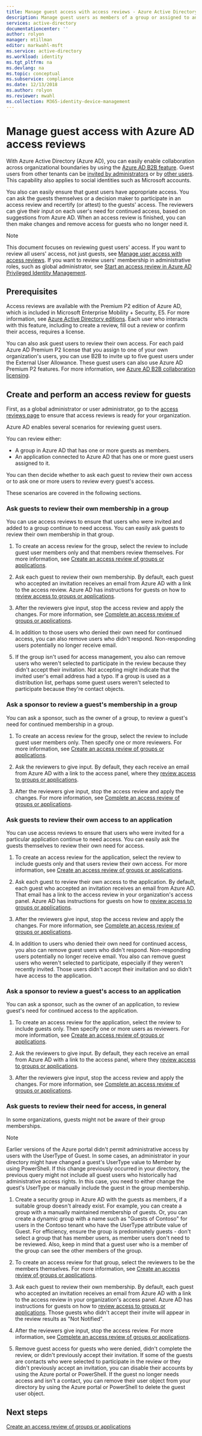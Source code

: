 ```yaml
---
title: Manage guest access with access reviews - Azure Active Directory | Microsoft Docs
description: Manage guest users as members of a group or assigned to an application with Azure Active Directory access reviews
services: active-directory
documentationcenter: ''
author: rolyon
manager: mtillman
editor: markwahl-msft
ms.service: active-directory
ms.workload: identity
ms.tgt_pltfrm: na
ms.devlang: na
ms.topic: conceptual
ms.subservice: compliance
ms.date: 12/13/2018
ms.author: rolyon
ms.reviewer: mwahl
ms.collection: M365-identity-device-management
---
```


# Manage guest access with Azure AD access reviews


With Azure Active Directory (Azure AD), you can easily enable collaboration across organizational boundaries by using the [Azure AD B2B feature](../b2b/what-is-b2b.md). Guest users from other tenants can be [invited by administrators](../b2b/add-users-administrator.md) or by [other users](../b2b/what-is-b2b.md). This capability also applies to social identities such as Microsoft accounts.

You also can easily ensure that guest users have appropriate access. You can ask the guests themselves or a decision maker to participate in an access review and recertify (or attest) to the guests' access. The reviewers can give their input on each user's need for continued access, based on suggestions from Azure AD. When an access review is finished, you can then make changes and remove access for guests who no longer need it.

> [!NOTE]
> This document focuses on reviewing guest users' access. If you want to review all users' access, not just guests, see [Manage user access with access reviews](manage-user-access-with-access-reviews.md). If you want to review users' membership in administrative roles, such as global administrator, see [Start an access review in Azure AD Privileged Identity Management](../privileged-identity-management/pim-how-to-start-security-review.md). 
>
>

## Prerequisites 


Access reviews are available with the Premium P2 edition of Azure AD, which is included in Microsoft Enterprise Mobility + Security, E5. For more information, see [Azure Active Directory editions](../fundamentals/active-directory-whatis.md). Each user who interacts with this feature, including to create a review, fill out a review or confirm their access, requires a license. 

You can also ask guest users to review their own access. For each paid Azure AD Premium P2 license that you assign to one of your own organization's users, you can use B2B to invite up to five guest users under the External User Allowance. These guest users can also use Azure AD Premium P2 features. For more information, see [Azure AD B2B collaboration licensing](../b2b/licensing-guidance.md).

## Create and perform an access review for guests

First, as a global administrator or user administrator, go to the [access reviews page](https://portal.azure.com/#blade/Microsoft_AAD_ERM/DashboardBlade/) to ensure that access reviews is ready for your organization.

Azure AD enables several scenarios for reviewing guest users.

You can review either:

 - A group in Azure AD that has one or more guests as members.
 - An application connected to Azure AD that has one or more guest users assigned to it. 

You can then decide whether to ask each guest to review their own access or to ask one or more users to review every guest's access.

 These scenarios are covered in the following sections.

### Ask guests to review their own membership in a group

You can use access reviews to ensure that users who were invited and added to a group continue to need access. You can easily ask guests to review their own membership in that group.

1. To create an access review for the group, select the review to include guest user members only and that members review themselves. For more information, see [Create an access review of groups or applications](create-access-review.md).

2. Ask each guest to review their own membership. By default, each guest who accepted an invitation receives an email from Azure AD with a link to the access review. Azure AD has instructions for guests on how to [review access to groups or applications](perform-access-review.md).

3. After the reviewers give input, stop the access review and apply the changes. For more information, see [Complete an access review of groups or applications](complete-access-review.md).

4. In addition to those users who denied their own need for continued access, you can also remove users who didn't respond. Non-responding users potentially no longer receive email.

5. If the group isn't used for access management, you also can remove users who weren't selected to participate in the review because they didn't accept their invitation. Not accepting might indicate that the invited user's email address had a typo. If a group is used as a distribution list, perhaps some guest users weren't selected to participate because they're contact objects.

### Ask a sponsor to review a guest's membership in a group

You can ask a sponsor, such as the owner of a group, to review a guest's need for continued membership in a group.

1. To create an access review for the group, select the review to include guest user members only. Then specify one or more reviewers. For more information, see [Create an access review of groups or applications](create-access-review.md).

2. Ask the reviewers to give input. By default, they each receive an email from Azure AD with a link to the access panel, where they [review access to groups or applications](perform-access-review.md).

3. After the reviewers give input, stop the access review and apply the changes. For more information, see [Complete an access review of groups or applications](complete-access-review.md).

### Ask guests to review their own access to an application

You can use access reviews to ensure that users who were invited for a particular application continue to need access. You can easily ask the guests themselves to review their own need for access.

1. To create an access review for the application, select the review to include guests only and that users review their own access. For more information, see
 [Create an access review of groups or applications](create-access-review.md).

2. Ask each guest to review their own access to the application. By default, each guest who accepted an invitation receives an email from Azure AD. That email has a link to the access review in your organization's access panel. Azure AD has instructions for guests on how to [review access to groups or applications](perform-access-review.md).

3. After the reviewers give input, stop the access review and apply the changes. For more information, see [Complete an access review of groups or applications](complete-access-review.md).

4. In addition to users who denied their own need for continued access, you also can remove guest users who didn't respond. Non-responding users potentially no longer receive email. You also can remove guest users who weren't selected to participate, especially if they weren't recently invited. Those users didn't accept their invitation and so didn't have access to the application. 

### Ask a sponsor to review a guest's access to an application

You can ask a sponsor, such as the owner of an application, to review guest's need for continued access to the application.

1. To create an access review for the application, select the review to include guests only. Then specify one or more users as reviewers. For more information, see [Create an access review of groups or applications](create-access-review.md).

2. Ask the reviewers to give input. By default, they each receive an email from Azure AD with a link to the access panel, where they [review access to groups or applications](perform-access-review.md).

3. After the reviewers give input, stop the access review and apply the changes. For more information, see [Complete an access review of groups or applications](complete-access-review.md).

### Ask guests to review their need for access, in general

In some organizations, guests might not be aware of their group memberships.

> [!NOTE]
> Earlier versions of the Azure portal didn't permit administrative access by users with the UserType of Guest. In some cases, an administrator in your directory might have changed a guest's UserType value to Member by using PowerShell. If this change previously occurred in your directory, the previous query might not include all guest users who historically had administrative access rights. In this case, you need to either change the guest's UserType or manually include the guest in the group membership.

1. Create a security group in Azure AD with the guests as members, if a suitable group doesn't already exist. For example, you can create a group with a manually maintained membership of guests. Or, you can create a dynamic group with a name such as "Guests of Contoso" for users in the Contoso tenant who have the UserType attribute value of Guest.  For efficiency, ensure the group is predominately guests - don't select a group that has member users, as member users don't need to be reviewed.  Also, keep in mind that a guest user who is a member of the group can see the other members of the group.

2. To create an access review for that group, select the reviewers to be the members themselves. For more information, see [Create an access review of groups or applications](create-access-review.md).

3. Ask each guest to review their own membership. By default, each guest who accepted an invitation receives an email from Azure AD with a link to the access review in your organization's access panel. Azure AD has instructions for guests on how to [review access to groups or applications](perform-access-review.md).  Those guests who didn't accept their invite will appear in the review results as "Not Notified".

4. After the reviewers give input, stop the access review. For more information, see [Complete an access review of groups or applications](complete-access-review.md).

5. Remove guest access for guests who were denied, didn't complete the review, or didn't previously accept their invitation. If some of the guests are contacts who were selected to participate in the review or they didn't previously accept an invitation, you can disable their accounts by using the Azure portal or PowerShell. If the guest no longer needs access and isn't a contact, you can remove their user object from your directory by using the Azure portal or PowerShell to delete the guest user object.

## Next steps

[Create an access review of groups or applications](create-access-review.md)







